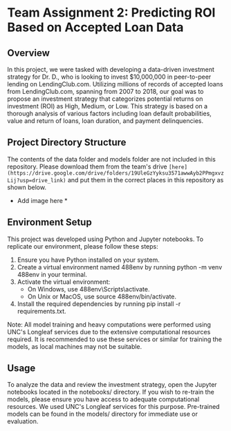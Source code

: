 # Team Assignment 2: Predicting ROI Based on Accepted Loan Data

## Overview
In this project, we were tasked with developing a data-driven investment strategy for Dr. D., who is looking to invest $10,000,000 in peer-to-peer lending on LendingClub.com. Utilizing millions of records of accepted loans from LendingClub.com, spanning from 2007 to 2018, our goal was to propose an investment strategy that categorizes potential returns on investment (ROI) as High, Medium, or Low. This strategy is based on a thorough analysis of various factors including loan default probabilities, value and return of loans, loan duration, and payment delinquencies.

## Project Directory Structure
The contents of the data folder and models folder are not included in this repository. Please download them from the team's drive `[here](https://drive.google.com/drive/folders/19UleGzYyksu3571awwAyb2PPmgxvzLij?usp=drive_link)` and put them in the correct places in this repository as shown below. 
* Add image here *

## Environment Setup
This project was developed using Python and Jupyter notebooks. To replicate our environment, please follow these steps:

1. Ensure you have Python installed on your system.
2. Create a virtual environment named 488env by running python -m venv 488env in your terminal.
3. Activate the virtual environment:
    - On Windows, use 488env\Scripts\activate.
    - On Unix or MacOS, use source 488env/bin/activate.
4. Install the required dependencies by running pip install -r requirements.txt.

Note: All model training and heavy computations were performed using UNC's Longleaf services due to the extensive computational resources required. It is recommended to use these services or similar for training the models, as local machines may not be suitable.

## Usage
To analyze the data and review the investment strategy, open the Jupyter notebooks located in the notebooks/ directory.
If you wish to re-train the models, please ensure you have access to adequate computational resources. We used UNC's Longleaf services for this purpose. Pre-trained models can be found in the models/ directory for immediate use or evaluation.


